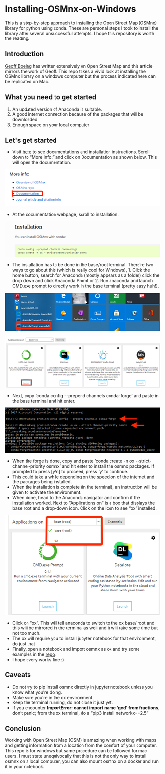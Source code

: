 # Installing-OSMnx-on-Windows
This is a step-by-step approach to installing the Open Street Map (OSMnx) library for python using conda. These are personal steps I took to install the library after several unsuccessful attempts. I hope this repository is worth the reading. 

## Introduction
[Geoff Boeing](https://github.com/gboeing) has written extensively on Open Street Map and this article mirrors the work of Geoff. This repo takes a vivid look at installing the OSMnx library on a windows computer but the process indicated here can be replicated on Mac.

## What you need to get started
1. An updated version of Anaconda is suitable.
2. A good internet connection because of the packages that will be downloaded
3. Enough space on your local computer

## Let's get started
* Visit [here](https://github.com/gboeing/osmnx-examples) to see documentations and installation instructions. Scroll down to “More info:” and click on Documentation as shown below. This will open the documentation.

![image info](./images/Screenshot1.png)

* At the documentation webpage, scroll to installation.

![image info](./images/Screenshot2.png)

* The installation has to be done in the base/root terminal. There’re two ways to go about this (which is really cool for Windows), 1. Click the home button, search for Anaconda (mostly appears as a folder) click the drop down and click Anaconda Promt or 2. Run anaconda and launch CMD.exe prompt to directly work in the base terminal (pretty easy huh!).

![image info](./images/Screenshot3.png)

![image info](./images/Screenshot4.png)

* Next, copy ‘conda config --prepend channels conda-forge’ and paste in the base terminal and hit enter. 

![image info](./images/Screenshot5.png)

* When the forge is done, copy and paste ‘conda create -n ox --strict-channel-priority osmnx’ and hit enter to install the osmnx packages. If prompted to press [y/n] to proceed, press ‘y’ to continue.
* This could take a while depending on the speed on of the internet and the packages being installed.
* When the installation is complete (in the terminal), an instruction will be given to activate the environment.
* When done, head to the Anaconda navigator and confirm if the installation worked. Next to “Applications on” is a box that displays the base root and a drop-down icon. Click on the icon to see “ox” installed.

![image info](./images/Screenshot6.png)

* Click on “ox”. This will tell anaconda to switch to the ox base/ root and this will be mirrored in the terminal as well and it will take some time but not too much.
* The ox will require you to install jupyter notebook for that environment, do just that
* Finally, open a notebook and import osmnx as ox and try some examples in the [repo](https://geoffboeing.com/2016/11/osmnx-python-street-networks/).
* I hope every works fine :)

## Caveats
* Do not try to pip install osmnx directly in jupyter notebook unless you know what you’re doing.
* Make sure you’re in the ox environment.
* Keep the terminal running, do not close it just yet.
* If you encounter **ImportError: cannot import name ‘gcd’ from fractions**, don’t panic; from the ox terminal, do a “pip3 install networkx==2.5”

## Conclusion
Working with Open Street Map (OSM) is amazing when working with maps and getting information from a location from the comfort of your computer. This repo is for windows but same procedure can be followed for mac users. I must state unequivocally that this is not the only way to install osmnx on a local computer, you can also mount osmnx on a docker and run it in your notebook.
